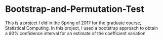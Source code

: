 # Bootstrap-and-Permutation-Test
This is a project I did in the Spring of 2017 for the graduate course, Statistical Computing. In this project, I used a bootstrap approach to obtain a 90% confidence interval for an estimate of the coefficient variation
